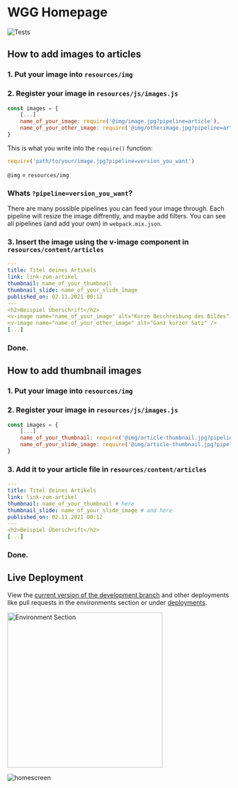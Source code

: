 # WGG Homepage

![Tests](https://github.com/Willibald-Gluck-Gymnasium/wgg-homepage/workflows/Tests/badge.svg)

## How to add images to articles

### 1. Put your image into `resources/img`

### 2. Register your image in `resources/js/images.js`

```js
const images = {
    [...]
    name_of_your_image: require('@img/image.jpg?pipeline=article'),
    name_of_your_other_image: require('@img/otherimage.jpg?pipeline=article')
}
```

This is what you write into the `require()` function:

```js
require('path/to/your/image.jpg?pipeline=version_you_want')
```

`@img` = `resources/img`

### Whats `?pipeline=version_you_want`?

There are many possible pipelines you can feed your image through. Each pipeline will resize the image diffrently, and maybe add filters. You can see all  pipelines (and add your own) in `webpack.mix.json`. 

### 3. Insert the image using the v-image component in `resources/content/articles`

```yml
---
title: Titel deines Artikels
link: link-zum-artikel
thumbnail: name_of_your_thumbnail
thumbnail_slide: name_of_your_slide_image
published_on: 02.11.2021 00:12
---
<h2>Beispiel Überschrift</h2>
<v-image name="name_of_your_image" alt="Kurze Beschreibung des Bildes" />
<v-image name="name_of_your_other_image" alt="Ganz kurzer Satz" />
[...]
```

### Done. 

## How to add thumbnail images

### 1. Put your image into `resources/img`

### 2. Register your image in `resources/js/images.js`

```js
const images = {
    [...]
    name_of_your_thumbnail: require('@img/article-thumbnail.jpg?pipeline=thumbnail'),
    name_of_your_slide_image: require('@img/article-thumbnail.jpg?pipeline=slide')
}
```

### 3. Add it to your article file in `resources/content/articles`

```yml
---
title: Titel deines Artikels
link: link-zum-artikel
thumbnail: name_of_your_thumbnail # here
thumbnail_slide: name_of_your_slide_image # and here
published_on: 02.11.2021 00:12
---
<h2>Beispiel Überschrift</h2>
[...]
```

### Done. 


## Live Deployment

View the [current version of the development branch](https://current-dev-version-rqm5kgi.alexanderhorner.com) and other deployments like pull requests in the environments section or under [deployments](https://github.com/Willibald-Gluck-Gymnasium/wgg-homepage/deployments).

<img src="https://i.postimg.cc/FH8HjyBZ/Screenshot-2021-11-13-at-16-32-51.png" alt="Environment Section" width="350"/>

![homescreen](https://github.com/Erdragh/Erdragh.github.io/raw/master/img/home.png)



